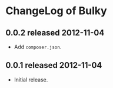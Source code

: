 ChangeLog of Bulky
==================

0.0.2 released 2012-11-04
-------------------------

- Add `composer.json`.

0.0.1 released 2012-11-04
-------------------------

- Initial release.
